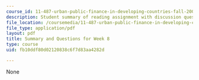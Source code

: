 ```yaml
---
course_id: 11-487-urban-public-finance-in-developing-countries-fall-2004
description: Student summary of reading assignment with discussion questions.
file_location: /coursemedia/11-487-urban-public-finance-in-developing-countries-fall-2004/fb10ddf80d02120838c6f7d83aa4282d_sess1617summary.pdf
file_type: application/pdf
layout: pdf
title: Summary and Questions for Week 8
type: course
uid: fb10ddf80d02120838c6f7d83aa4282d

---
```

None